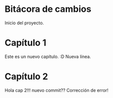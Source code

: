 # Bitácora de cambios
Inicio del proyecto.
# Capítulo 1
Este es un nuevo capítulo.
:D
Nueva línea.
# Capítulo 2 
Hola cap 2!!!
nuevo commit??
Corrección de error!